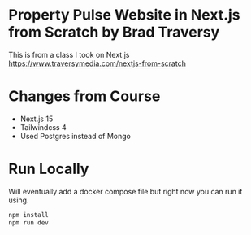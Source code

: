# Property Pulse Website in Next.js from Scratch by Brad Traversy

This is from a class I took on Next.js https://www.traversymedia.com/nextjs-from-scratch

# Changes from Course

- Next.js 15
- Tailwindcss 4
- Used Postgres instead of Mongo

# Run Locally

Will eventually add a docker compose file but right now you can run it using.

```bash
npm install
npm run dev
```
